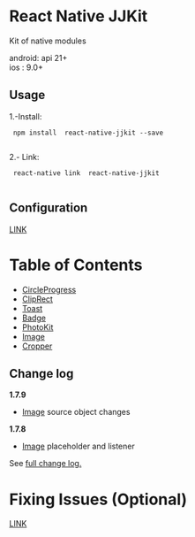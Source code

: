 # React Native JJKit

Kit of native modules

android: api 21+  
ios : 9.0+

## Usage


1.-Install:
```
 npm install  react-native-jjkit --save
	
```

2.- Link:
```
 react-native link  react-native-jjkit
	
```
## Configuration

[LINK](./readmes/config.md)

# Table of Contents

- [CircleProgress](./readmes/CircleProgress.md)
- [ClipRect](./readmes/ClipRect.md)
- [Toast](./readmes/toast.md)
- [Badge](./readmes/badge.md)
- [PhotoKit](./readmes/photokit.md)
- [Image](./readmes/image.md)
- [Cropper](./readmes/cropper.md)

## Change log

**1.7.9**

- [Image](./readmes/image.md) source object changes



**1.7.8**

- [Image](./readmes/image.md) placeholder and listener




See [full change log.](./readmes/changelog.md)

# Fixing Issues (Optional)


[LINK](./readmes/issues.md)
